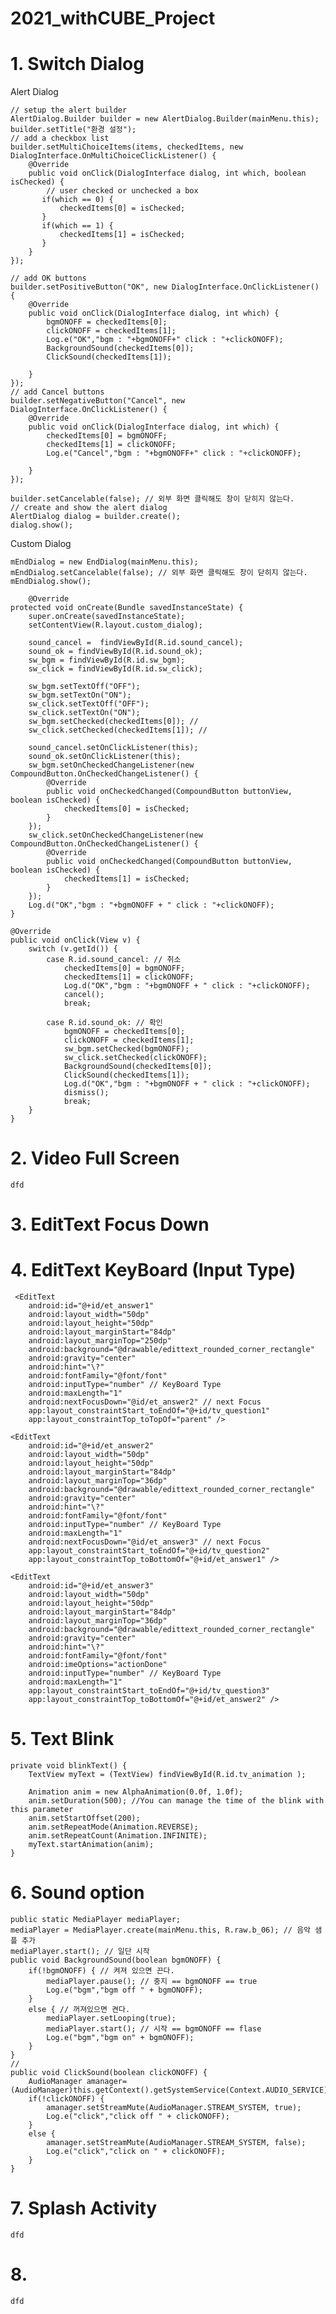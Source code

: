 # 2021_withCUBE_Project



# 1. Switch Dialog

Alert Dialog

    // setup the alert builder
    AlertDialog.Builder builder = new AlertDialog.Builder(mainMenu.this);
    builder.setTitle("환경 설정");
    // add a checkbox list
    builder.setMultiChoiceItems(items, checkedItems, new DialogInterface.OnMultiChoiceClickListener() {
        @Override
        public void onClick(DialogInterface dialog, int which, boolean isChecked) {
            // user checked or unchecked a box
           if(which == 0) {
               checkedItems[0] = isChecked;
           }
           if(which == 1) {
               checkedItems[1] = isChecked;
           }
        }
    });

    // add OK buttons
    builder.setPositiveButton("OK", new DialogInterface.OnClickListener() {
        @Override
        public void onClick(DialogInterface dialog, int which) {
            bgmONOFF = checkedItems[0];
            clickONOFF = checkedItems[1];
            Log.e("OK","bgm : "+bgmONOFF+" click : "+clickONOFF);
            BackgroundSound(checkedItems[0]);
            ClickSound(checkedItems[1]);

        }
    });
    // add Cancel buttons
    builder.setNegativeButton("Cancel", new DialogInterface.OnClickListener() {
        @Override
        public void onClick(DialogInterface dialog, int which) {
            checkedItems[0] = bgmONOFF;
            checkedItems[1] = clickONOFF;
            Log.e("Cancel","bgm : "+bgmONOFF+" click : "+clickONOFF);

        }
    });
    
    builder.setCancelable(false); // 외부 화면 클릭해도 창이 닫히지 않는다.
    // create and show the alert dialog
    AlertDialog dialog = builder.create();
    dialog.show();

Custom Dialog

    mEndDialog = new EndDialog(mainMenu.this);
    mEndDialog.setCancelable(false); // 외부 화면 클릭해도 창이 닫히지 않는다.
    mEndDialog.show();    
    
        @Override
    protected void onCreate(Bundle savedInstanceState) {
        super.onCreate(savedInstanceState);
        setContentView(R.layout.custom_dialog);

        sound_cancel =  findViewById(R.id.sound_cancel);
        sound_ok = findViewById(R.id.sound_ok);
        sw_bgm = findViewById(R.id.sw_bgm);
        sw_click = findViewById(R.id.sw_click);

        sw_bgm.setTextOff("OFF");
        sw_bgm.setTextOn("ON");
        sw_click.setTextOff("OFF");
        sw_click.setTextOn("ON");
        sw_bgm.setChecked(checkedItems[0]); //
        sw_click.setChecked(checkedItems[1]); //

        sound_cancel.setOnClickListener(this);
        sound_ok.setOnClickListener(this);
        sw_bgm.setOnCheckedChangeListener(new CompoundButton.OnCheckedChangeListener() {
            @Override
            public void onCheckedChanged(CompoundButton buttonView, boolean isChecked) {
                checkedItems[0] = isChecked;
            }
        });
        sw_click.setOnCheckedChangeListener(new CompoundButton.OnCheckedChangeListener() {
            @Override
            public void onCheckedChanged(CompoundButton buttonView, boolean isChecked) {
                checkedItems[1] = isChecked;
            }
        });
        Log.d("OK","bgm : "+bgmONOFF + " click : "+clickONOFF);
    }

    @Override
    public void onClick(View v) {
        switch (v.getId()) {
            case R.id.sound_cancel: // 취소
                checkedItems[0] = bgmONOFF;
                checkedItems[1] = clickONOFF;
                Log.d("OK","bgm : "+bgmONOFF + " click : "+clickONOFF);
                cancel();
                break;

            case R.id.sound_ok: // 확인
                bgmONOFF = checkedItems[0];
                clickONOFF = checkedItems[1];
                sw_bgm.setChecked(bgmONOFF);
                sw_click.setChecked(clickONOFF);
                BackgroundSound(checkedItems[0]);
                ClickSound(checkedItems[1]);
                Log.d("OK","bgm : "+bgmONOFF + " click : "+clickONOFF);
                dismiss();
                break;
        }
    }

# 2. Video Full Screen

    dfd

# 3. EditText Focus Down
# 4. EditText KeyBoard (Input Type)

     <EditText
        android:id="@+id/et_answer1"
        android:layout_width="50dp"
        android:layout_height="50dp"
        android:layout_marginStart="84dp"
        android:layout_marginTop="250dp"
        android:background="@drawable/edittext_rounded_corner_rectangle"
        android:gravity="center"
        android:hint="\?"
        android:fontFamily="@font/font"
        android:inputType="number" // KeyBoard Type
        android:maxLength="1"
        android:nextFocusDown="@id/et_answer2" // next Focus
        app:layout_constraintStart_toEndOf="@+id/tv_question1"
        app:layout_constraintTop_toTopOf="parent" />

    <EditText
        android:id="@+id/et_answer2"
        android:layout_width="50dp"
        android:layout_height="50dp"
        android:layout_marginStart="84dp"
        android:layout_marginTop="36dp"
        android:background="@drawable/edittext_rounded_corner_rectangle"
        android:gravity="center"
        android:hint="\?"
        android:fontFamily="@font/font"
        android:inputType="number" // KeyBoard Type
        android:maxLength="1"
        android:nextFocusDown="@id/et_answer3" // next Focus
        app:layout_constraintStart_toEndOf="@+id/tv_question2"
        app:layout_constraintTop_toBottomOf="@+id/et_answer1" />

    <EditText
        android:id="@+id/et_answer3"
        android:layout_width="50dp"
        android:layout_height="50dp"
        android:layout_marginStart="84dp"
        android:layout_marginTop="36dp"
        android:background="@drawable/edittext_rounded_corner_rectangle"
        android:gravity="center"
        android:hint="\?"
        android:fontFamily="@font/font"
        android:imeOptions="actionDone"
        android:inputType="number" // KeyBoard Type
        android:maxLength="1"
        app:layout_constraintStart_toEndOf="@+id/tv_question3"
        app:layout_constraintTop_toBottomOf="@+id/et_answer2" />
    
# 5. Text Blink

    private void blinkText() {
        TextView myText = (TextView) findViewById(R.id.tv_animation );

        Animation anim = new AlphaAnimation(0.0f, 1.0f);
        anim.setDuration(500); //You can manage the time of the blink with this parameter
        anim.setStartOffset(200);
        anim.setRepeatMode(Animation.REVERSE);
        anim.setRepeatCount(Animation.INFINITE);
        myText.startAnimation(anim);
    }

# 6. Sound option

    public static MediaPlayer mediaPlayer;
    mediaPlayer = MediaPlayer.create(mainMenu.this, R.raw.b_06); // 음악 샘플 추가
    mediaPlayer.start(); // 일단 시작
    public void BackgroundSound(boolean bgmONOFF) {
        if(!bgmONOFF) { // 켜져 있으면 끈다.
            mediaPlayer.pause(); // 중지 == bgmONOFF == true
            Log.e("bgm","bgm off " + bgmONOFF);
        }
        else { // 꺼져있으면 켠다.
            mediaPlayer.setLooping(true);
            mediaPlayer.start(); // 시작 == bgmONOFF == flase
            Log.e("bgm","bgm on" + bgmONOFF);
        }
    }
    //
    public void ClickSound(boolean clickONOFF) {
        AudioManager amanager=(AudioManager)this.getContext().getSystemService(Context.AUDIO_SERVICE);
        if(!clickONOFF) {
            amanager.setStreamMute(AudioManager.STREAM_SYSTEM, true);
            Log.e("click","click off " + clickONOFF);
        }
        else {
            amanager.setStreamMute(AudioManager.STREAM_SYSTEM, false);
            Log.e("click","click on " + clickONOFF);
        }
    }
# 7. Splash Activity

    dfd

# 8. 

    dfd

